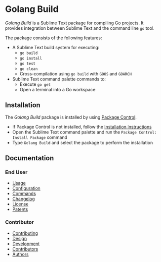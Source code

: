 # Golang Build

*Golang Build* is a Sublime Text package for compiling Go projects. It provides
integration between Sublime Text and the command line `go` tool.

The package consists of the following features:

 - A Sublime Text build system for executing:
   - `go build`
   - `go install`
   - `go test`
   - `go clean`
   - Cross-compilation using `go build` with `GOOS` and `GOARCH`
 - Sublime Text command palette commands to:
   - Execute `go get`
   - Open a terminal into a Go workspace

## Installation

The *Golang Build* package is installed by using
[Package Control](https://packagecontrol.io).

 - If Package Control is not installed, follow the [Installation Instructions](https://packagecontrol.io/installation)
 - Open the Sublime Text command palette and run the `Package Control: Install
   Package` command
 - Type `Golang Build` and select the package to perform the installation

## Documentation

### End User

 - [Usage](docs/usage.md)
 - [Configuration](docs/configuration.md)
 - [Commands](docs/commands.md)
 - [Changelog](changelog.md)
 - [License](LICENSE)
 - [Patents](PATENTS)

### Contributor

 - [Contributing](CONTRIBUTING.md)
 - [Design](docs/design.md)
 - [Development](docs/development.md)
 - [Contributors](CONTRIBUTORS)
 - [Authors](AUTHORS)
